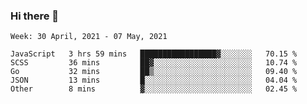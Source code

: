 ### Hi there 👋

<!--START_SECTION:waka-->
```text
Week: 30 April, 2021 - 07 May, 2021

JavaScript   3 hrs 59 mins   █████████████████▓░░░░░░░   70.15 % 
SCSS         36 mins         ██▓░░░░░░░░░░░░░░░░░░░░░░   10.74 % 
Go           32 mins         ██▒░░░░░░░░░░░░░░░░░░░░░░   09.40 % 
JSON         13 mins         █░░░░░░░░░░░░░░░░░░░░░░░░   04.04 % 
Other        8 mins          ▓░░░░░░░░░░░░░░░░░░░░░░░░   02.45 % 
```
<!--END_SECTION:waka-->
